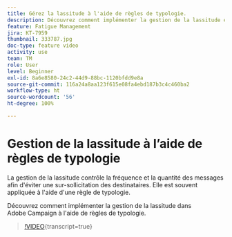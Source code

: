 ```yaml
---
title: Gérez la lassitude à l'aide de règles de typologie.
description: Découvrez comment implémenter la gestion de la lassitude en appliquant des règles de typologie.
feature: Fatigue Management
jira: KT-7959
thumbnail: 333787.jpg
doc-type: feature video
activity: use
team: TM
role: User
level: Beginner
exl-id: 8a6e8580-24c2-44d9-88bc-1120bfdd9e8a
source-git-commit: 116a24a8aa123f615e08fa4ebd187b3c4c460ba2
workflow-type: ht
source-wordcount: '56'
ht-degree: 100%

---
```


# Gestion de la lassitude à l’aide de règles de typologie

La gestion de la lassitude contrôle la fréquence et la quantité des messages afin d&#39;éviter une sur-sollicitation des destinataires. Elle est souvent appliquée à l&#39;aide d&#39;une règle de typologie.

Découvrez comment implémenter la gestion de la lassitude dans Adobe Campaign à l&#39;aide de règles de typologie.

>[!VIDEO](https://video.tv.adobe.com/v/333787?quality=12&learn=on){transcript=true}
